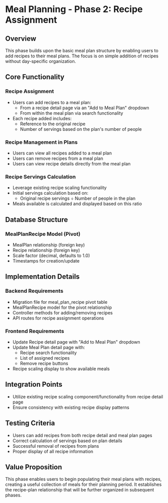 # Meal Planning - Phase 2: Recipe Assignment

## Overview
This phase builds upon the basic meal plan structure by enabling users to add recipes to their meal plans. The focus is on simple addition of recipes without day-specific organization.

## Core Functionality

### Recipe Assignment
- Users can add recipes to a meal plan:
  - From a recipe detail page via an "Add to Meal Plan" dropdown
  - From within the meal plan via search functionality
- Each recipe added includes:
  - Reference to the original recipe
  - Number of servings based on the plan's number of people

### Recipe Management in Plans
- Users can view all recipes added to a meal plan
- Users can remove recipes from a meal plan
- Users can view recipe details directly from the meal plan

### Recipe Servings Calculation
- Leverage existing recipe scaling functionality
- Initial servings calculation based on:
  - Original recipe servings ÷ Number of people in the plan
- Meals available is calculated and displayed based on this ratio

## Database Structure

### MealPlanRecipe Model (Pivot)
- MealPlan relationship (foreign key)
- Recipe relationship (foreign key)
- Scale factor (decimal, defaults to 1.0)
- Timestamps for creation/update

## Implementation Details

### Backend Requirements
- Migration file for meal_plan_recipe pivot table
- MealPlanRecipe model for the pivot relationship
- Controller methods for adding/removing recipes
- API routes for recipe assignment operations

### Frontend Requirements
- Update Recipe detail page with "Add to Meal Plan" dropdown
- Update Meal Plan detail page with:
  - Recipe search functionality
  - List of assigned recipes
  - Remove recipe buttons
- Recipe scaling display to show available meals

## Integration Points
- Utilize existing recipe scaling component/functionality from recipe detail page
- Ensure consistency with existing recipe display patterns

## Testing Criteria
- Users can add recipes from both recipe detail and meal plan pages
- Correct calculation of servings based on plan details
- Successful removal of recipes from plans
- Proper display of all recipe information

## Value Proposition
This phase enables users to begin populating their meal plans with recipes, creating a useful collection of meals for their planning period. It establishes the recipe-plan relationship that will be further organized in subsequent phases. 